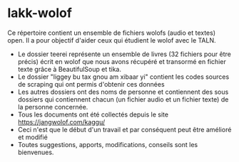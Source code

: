 # lakk-wolof
Ce répertoire contient un ensemble de fichiers wolofs (audio et textes) open. Il a pour objectif d'aider ceux qui étudient le wolof avec le TALN.
- Le dossier teerei représente un ensemble de livres (32 fichiers pour être précis) écrit en wolof que nous avons récupéré et transormé en fichier texte grâce à BeautifulSoup et tika.
- Le dossier "liggey bu tax gnou am xibaar yi" contient les codes sources de scraping qui ont permis d'obtenir ces données
- Les autres dossiers ont des noms de personne et contiennent des sous dossiers qui contiennent chacun (un fichier audio et un fichier texte) de la personne concernée.
- Tous les documents ont été collectés depuis le site https://jangwolof.com/kaggu/
- Ceci n'est que le début d'un travail et par conséquent peut être amélioré et modifié
- Toutes suggestions, apports, modifications, conseils sont les bienvenues.
